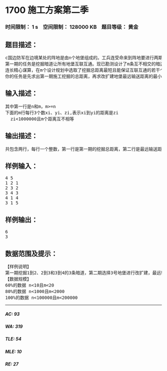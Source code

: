 # 1700 施工方案第二季   
### 时间限制： 1 s&nbsp;&nbsp;&nbsp;&nbsp;空间限制： 128000 KB&nbsp;&nbsp;&nbsp;&nbsp;题目等级： 黄金  
## 题目描述：  

<pre>
c国边防军在边境某处的阵地是由n个地堡组成的。工兵连受命来到阵地要进行两期施工。
第一期的任务是挖掘暗道让所有地堡互联互通。现已勘测设计了m条互不相交的暗道挖掘方案，如果这m条暗道都实施挖掘，肯定能达到互联互通的目的。事实上，适当选择其中n-1个方案挖掘，就能实现互联互通，即从每个地堡出发都能到达其他任何一个地堡（允许经过别的地堡）。
连长精心谋算，在m个设计规划中选取了挖掘总距离最短且能保证互联互通的若干个暗道规划实施了挖掘，完成了第一期的施工任务后又接受了第二期的施工任务，要求选择一个地堡进行扩建改造，使其能向每个地堡提供弹药。为了让弹药供应更及时、更快捷，从改扩建的地堡到最远地堡的距离（称为最远输送距离）应当尽量小。
你的任务是先求出第一期施工挖掘的总距离，再求改扩建地堡最远输送距离的最小值。
</pre>
  
  
## 输入描述：  

<pre>
其中第一行是n和m，m>=n  
下面的m行每行3个数xi、yi、zi,表示xi到yi的距离是zi  
  zi<1000000且m个距离互不相等
</pre>
  
  
## 输出描述：  

<pre>
共包含两行，每行一个整数，第一行是第一期的挖掘总距离，第二行是最远输送距离的最小值。
</pre>
  
  
## 样例输入：  

<pre>
4 5  
1 2 1  
2 3 2  
3 4 3  
4 1 4  
3 1 5
</pre>
  
  
## 样例输出：  

<pre>
6  
3
</pre>
  
  
## 数据范围及提示：  

<pre>
【样例说明】  
第一期挖掘1到2、2到3和3到4的3条暗道，第二期选择3号地堡进行改扩建，最远输送距离是3  
【数据规模】  
60%的数据 n<10且m<20  
80%的数据 n<1000且m<2000  
100%的数据 n<100000且m<200000
</pre>
  
  
***  

##### AC: 93  
##### WA: 319  
##### TLE: 54  
##### MLE: 10  
##### RE: 27  

